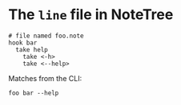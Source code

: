 # The `line` file in NoteTree

```
# file named foo.note
hook bar
  take help
    take <-h>
    take <--help>
```

Matches from the CLI:

```
foo bar --help
```
